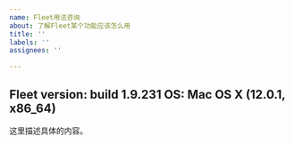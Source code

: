 ```yaml
---
name: Fleet用法咨询
about: 了解Fleet某个功能应该怎么用
title: ''
labels: ''
assignees: ''

---
```


Fleet version: build 1.9.231
OS: Mac OS X (12.0.1, x86_64)
---
这里描述具体的内容。
